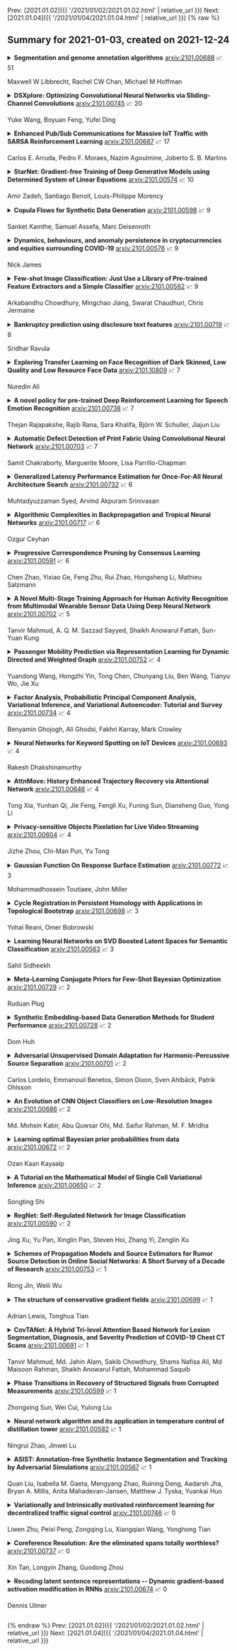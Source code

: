 Prev: [2021.01.02]({{ '/2021/01/02/2021.01.02.html' | relative_url }})  Next: [2021.01.04]({{ '/2021/01/04/2021.01.04.html' | relative_url }})
{% raw %}
## Summary for 2021-01-03, created on 2021-12-24


<details><summary><b>Segmentation and genome annotation algorithms</b>
<a href="https://arxiv.org/abs/2101.00688">arxiv:2101.00688</a>
&#x1F4C8; 51 <br>
<p>Maxwell W Libbrecht, Rachel CW Chan, Michael M Hoffman</p></summary>
<p>

**Abstract:** Segmentation and genome annotation (SAGA) algorithms are widely used to understand genome activity and gene regulation. These algorithms take as input epigenomic datasets, such as chromatin immunoprecipitation-sequencing (ChIP-seq) measurements of histone modifications or transcription factor binding. They partition the genome and assign a label to each segment such that positions with the same label exhibit similar patterns of input data. SAGA algorithms discover categories of activity such as promoters, enhancers, or parts of genes without prior knowledge of known genomic elements. In this sense, they generally act in an unsupervised fashion like clustering algorithms, but with the additional simultaneous function of segmenting the genome. Here, we review the common methodological framework that underlies these methods, review variants of and improvements upon this basic framework, catalogue existing large-scale reference annotations, and discuss the outlook for future work.

</p>
</details>

<details><summary><b>DSXplore: Optimizing Convolutional Neural Networks via Sliding-Channel Convolutions</b>
<a href="https://arxiv.org/abs/2101.00745">arxiv:2101.00745</a>
&#x1F4C8; 20 <br>
<p>Yuke Wang, Boyuan Feng, Yufei Ding</p></summary>
<p>

**Abstract:** As the key advancement of the convolutional neural networks (CNNs), depthwise separable convolutions (DSCs) are becoming one of the most popular techniques to reduce the computations and parameters size of CNNs meanwhile maintaining the model accuracy. It also brings profound impact to improve the applicability of the compute- and memory-intensive CNNs to a broad range of applications, such as mobile devices, which are generally short of computation power and memory. However, previous research in DSCs are largely focusing on compositing the limited existing DSC designs, thus, missing the opportunities to explore more potential designs that can achieve better accuracy and higher computation/parameter reduction. Besides, the off-the-shelf convolution implementations offer limited computing schemes, therefore, lacking support for DSCs with different convolution patterns.
  To this end, we introduce, DSXplore, the first optimized design for exploring DSCs on CNNs. Specifically, at the algorithm level, DSXplore incorporates a novel factorized kernel -- sliding-channel convolution (SCC), featured with input-channel overlapping to balance the accuracy performance and the reduction of computation and memory cost. SCC also offers enormous space for design exploration by introducing adjustable kernel parameters. Further, at the implementation level, we carry out an optimized GPU-implementation tailored for SCC by leveraging several key techniques, such as the input-centric backward design and the channel-cyclic optimization. Intensive experiments on different datasets across mainstream CNNs show the advantages of DSXplore in balancing accuracy and computation/parameter reduction over the standard convolution and the existing DSCs.

</p>
</details>

<details><summary><b>Enhanced Pub/Sub Communications for Massive IoT Traffic with SARSA Reinforcement Learning</b>
<a href="https://arxiv.org/abs/2101.00687">arxiv:2101.00687</a>
&#x1F4C8; 17 <br>
<p>Carlos E. Arruda, Pedro F. Moraes, Nazim Agoulmine, Joberto S. B. Martins</p></summary>
<p>

**Abstract:** Sensors are being extensively deployed and are expected to expand at significant rates in the coming years. They typically generate a large volume of data on the internet of things (IoT) application areas like smart cities, intelligent traffic systems, smart grid, and e-health. Cloud, edge and fog computing are potential and competitive strategies for collecting, processing, and distributing IoT data. However, cloud, edge, and fog-based solutions need to tackle the distribution of a high volume of IoT data efficiently through constrained and limited resource network infrastructures. This paper addresses the issue of conveying a massive volume of IoT data through a network with limited communications resources (bandwidth) using a cognitive communications resource allocation based on Reinforcement Learning (RL) with SARSA algorithm. The proposed network infrastructure (PSIoTRL) uses a Publish/ Subscribe architecture to access massive and highly distributed IoT data. It is demonstrated that the PSIoTRL bandwidth allocation for buffer flushing based on SARSA enhances the IoT aggregator buffer occupation and network link utilization. The PSIoTRL dynamically adapts the IoT aggregator traffic flushing according to the Pub/Sub topic's priority and network constraint requirements.

</p>
</details>

<details><summary><b>StarNet: Gradient-free Training of Deep Generative Models using Determined System of Linear Equations</b>
<a href="https://arxiv.org/abs/2101.00574">arxiv:2101.00574</a>
&#x1F4C8; 10 <br>
<p>Amir Zadeh, Santiago Benoit, Louis-Philippe Morency</p></summary>
<p>

**Abstract:** In this paper we present an approach for training deep generative models solely based on solving determined systems of linear equations. A network that uses this approach, called a StarNet, has the following desirable properties: 1) training requires no gradient as solution to the system of linear equations is not stochastic, 2) is highly scalable when solving the system of linear equations w.r.t the latent codes, and similarly for the parameters of the model, and 3) it gives desirable least-square bounds for the estimation of latent codes and network parameters within each layer.

</p>
</details>

<details><summary><b>Copula Flows for Synthetic Data Generation</b>
<a href="https://arxiv.org/abs/2101.00598">arxiv:2101.00598</a>
&#x1F4C8; 9 <br>
<p>Sanket Kamthe, Samuel Assefa, Marc Deisenroth</p></summary>
<p>

**Abstract:** The ability to generate high-fidelity synthetic data is crucial when available (real) data is limited or where privacy and data protection standards allow only for limited use of the given data, e.g., in medical and financial data-sets. Current state-of-the-art methods for synthetic data generation are based on generative models, such as Generative Adversarial Networks (GANs). Even though GANs have achieved remarkable results in synthetic data generation, they are often challenging to interpret.Furthermore, GAN-based methods can suffer when used with mixed real and categorical variables.Moreover, loss function (discriminator loss) design itself is problem specific, i.e., the generative model may not be useful for tasks it was not explicitly trained for. In this paper, we propose to use a probabilistic model as a synthetic data generator. Learning the probabilistic model for the data is equivalent to estimating the density of the data. Based on the copula theory, we divide the density estimation task into two parts, i.e., estimating univariate marginals and estimating the multivariate copula density over the univariate marginals. We use normalising flows to learn both the copula density and univariate marginals. We benchmark our method on both simulated and real data-sets in terms of density estimation as well as the ability to generate high-fidelity synthetic data

</p>
</details>

<details><summary><b>Dynamics, behaviours, and anomaly persistence in cryptocurrencies and equities surrounding COVID-19</b>
<a href="https://arxiv.org/abs/2101.00576">arxiv:2101.00576</a>
&#x1F4C8; 9 <br>
<p>Nick James</p></summary>
<p>

**Abstract:** This paper uses new and recently introduced methodologies to study the similarity in the dynamics and behaviours of cryptocurrencies and equities surrounding the COVID-19 pandemic. We study two collections; 45 cryptocurrencies and 72 equities, both independently and in conjunction. First, we examine the evolution of cryptocurrency and equity market dynamics, with a particular focus on their change during the COVID-19 pandemic. We demonstrate markedly more similar dynamics during times of crisis. Next, we apply recently introduced methods to contrast trajectories, erratic behaviours, and extreme values among the two multivariate time series. Finally, we introduce a new framework for determining the persistence of market anomalies over time. Surprisingly, we find that although cryptocurrencies exhibit stronger collective dynamics and correlation in all market conditions, equities behave more similarly in their trajectories, extremes, and show greater persistence in anomalies over time.

</p>
</details>

<details><summary><b>Few-shot Image Classification: Just Use a Library of Pre-trained Feature Extractors and a Simple Classifier</b>
<a href="https://arxiv.org/abs/2101.00562">arxiv:2101.00562</a>
&#x1F4C8; 9 <br>
<p>Arkabandhu Chowdhury, Mingchao Jiang, Swarat Chaudhuri, Chris Jermaine</p></summary>
<p>

**Abstract:** Recent papers have suggested that transfer learning can outperform sophisticated meta-learning methods for few-shot image classification. We take this hypothesis to its logical conclusion, and suggest the use of an ensemble of high-quality, pre-trained feature extractors for few-shot image classification. We show experimentally that a library of pre-trained feature extractors combined with a simple feed-forward network learned with an L2-regularizer can be an excellent option for solving cross-domain few-shot image classification. Our experimental results suggest that this simpler sample-efficient approach far outperforms several well-established meta-learning algorithms on a variety of few-shot tasks.

</p>
</details>

<details><summary><b>Bankruptcy prediction using disclosure text features</b>
<a href="https://arxiv.org/abs/2101.00719">arxiv:2101.00719</a>
&#x1F4C8; 8 <br>
<p>Sridhar Ravula</p></summary>
<p>

**Abstract:** A public firm's bankruptcy prediction is an important financial research problem because of the security price downside risks. Traditional methods rely on accounting metrics that suffer from shortcomings like window dressing and retrospective focus. While disclosure text-based metrics overcome some of these issues, current methods excessively focus on disclosure tone and sentiment. There is a requirement to relate meaningful signals in the disclosure text to financial outcomes and quantify the disclosure text data. This work proposes a new distress dictionary based on the sentences used by managers in explaining financial status. It demonstrates the significant differences in linguistic features between bankrupt and non-bankrupt firms. Further, using a large sample of 500 bankrupt firms, it builds predictive models and compares the performance against two dictionaries used in financial text analysis. This research shows that the proposed stress dictionary captures unique information from disclosures and the predictive models based on its features have the highest accuracy.

</p>
</details>

<details><summary><b>Exploring Transfer Learning on Face Recognition of Dark Skinned, Low Quality and Low Resource Face Data</b>
<a href="https://arxiv.org/abs/2101.10809">arxiv:2101.10809</a>
&#x1F4C8; 7 <br>
<p>Nuredin Ali</p></summary>
<p>

**Abstract:** There is a big difference in the tone of color of skin between dark and light skinned people. Despite this fact, most face recognition tasks almost all classical state-of-the-art models are trained on datasets containing an overwhelming majority of light skinned face images. It is tedious to collect a huge amount of data for dark skinned faces and train a model from scratch. In this paper, we apply transfer learning on VGGFace to check how it works on recognising dark skinned mainly Ethiopian faces. The dataset is of low quality and low resource. Our experimental results show above 95\% accuracy which indicates that transfer learning in such settings works.

</p>
</details>

<details><summary><b>A novel policy for pre-trained Deep Reinforcement Learning for Speech Emotion Recognition</b>
<a href="https://arxiv.org/abs/2101.00738">arxiv:2101.00738</a>
&#x1F4C8; 7 <br>
<p>Thejan Rajapakshe, Rajib Rana, Sara Khalifa, Björn W. Schuller, Jiajun Liu</p></summary>
<p>

**Abstract:** Reinforcement Learning (RL) is a semi-supervised learning paradigm which an agent learns by interacting with an environment. Deep learning in combination with RL provides an efficient method to learn how to interact with the environment is called Deep Reinforcement Learning (deep RL). Deep RL has gained tremendous success in gaming - such as AlphaGo, but its potential have rarely being explored for challenging tasks like Speech Emotion Recognition (SER). The deep RL being used for SER can potentially improve the performance of an automated call centre agent by dynamically learning emotional-aware response to customer queries. While the policy employed by the RL agent plays a major role in action selection, there is no current RL policy tailored for SER. In addition, extended learning period is a general challenge for deep RL which can impact the speed of learning for SER. Therefore, in this paper, we introduce a novel policy - "Zeta policy" which is tailored for SER and apply Pre-training in deep RL to achieve faster learning rate. Pre-training with cross dataset was also studied to discover the feasibility of pre-training the RL Agent with a similar dataset in a scenario of where no real environmental data is not available. IEMOCAP and SAVEE datasets were used for the evaluation with the problem being to recognize four emotions happy, sad, angry and neutral in the utterances provided. Experimental results show that the proposed "Zeta policy" performs better than existing policies. The results also support that pre-training can reduce the training time upon reducing the warm-up period and is robust to cross-corpus scenario.

</p>
</details>

<details><summary><b>Automatic Defect Detection of Print Fabric Using Convolutional Neural Network</b>
<a href="https://arxiv.org/abs/2101.00703">arxiv:2101.00703</a>
&#x1F4C8; 7 <br>
<p>Samit Chakraborty, Marguerite Moore, Lisa Parrillo-Chapman</p></summary>
<p>

**Abstract:** Automatic defect detection is a challenging task because of the variability in texture and type of fabric defects. An effective defect detection system enables manufacturers to improve the quality of processes and products. Automation across the textile manufacturing systems would reduce fabric wastage and increase profitability by saving cost and resources. There are different contemporary research on automatic defect detection systems using image processing and machine learning techniques. These techniques differ from each other based on the manufacturing processes and defect types. Researchers have also been able to establish real-time defect detection system during weaving. Although, there has been research on patterned fabric defect detection, these defects are related to weaving faults such as holes, and warp and weft defects. But, there has not been any research that is designed to detect defects that arise during such as spot and print mismatch. This research has fulfilled this gap by developing a print fabric database and implementing deep convolutional neural network (CNN).

</p>
</details>

<details><summary><b>Generalized Latency Performance Estimation for Once-For-All Neural Architecture Search</b>
<a href="https://arxiv.org/abs/2101.00732">arxiv:2101.00732</a>
&#x1F4C8; 6 <br>
<p>Muhtadyuzzaman Syed, Arvind Akpuram Srinivasan</p></summary>
<p>

**Abstract:** Neural Architecture Search (NAS) has enabled the possibility of automated machine learning by streamlining the manual development of deep neural network architectures defining a search space, search strategy, and performance estimation strategy. To solve the need for multi-platform deployment of Convolutional Neural Network (CNN) models, Once-For-All (OFA) proposed to decouple Training and Search to deliver a one-shot model of sub-networks that are constrained to various accuracy-latency tradeoffs. We find that the performance estimation strategy for OFA's search severely lacks generalizability of different hardware deployment platforms due to single hardware latency lookup tables that require significant amount of time and manual effort to build beforehand. In this work, we demonstrate the framework for building latency predictors for neural network architectures to address the need for heterogeneous hardware support and reduce the overhead of lookup tables altogether. We introduce two generalizability strategies which include fine-tuning using a base model trained on a specific hardware and NAS search space, and GPU-generalization which trains a model on GPU hardware parameters such as Number of Cores, RAM Size, and Memory Bandwidth. With this, we provide a family of latency prediction models that achieve over 50% lower RMSE loss as compared to with ProxylessNAS. We also show that the use of these latency predictors match the NAS performance of the lookup table baseline approach if not exceeding it in certain cases.

</p>
</details>

<details><summary><b>Algorithmic Complexities in Backpropagation and Tropical Neural Networks</b>
<a href="https://arxiv.org/abs/2101.00717">arxiv:2101.00717</a>
&#x1F4C8; 6 <br>
<p>Ozgur Ceyhan</p></summary>
<p>

**Abstract:** In this note, we propose a novel technique to reduce the algorithmic complexity of neural network training by using matrices of tropical real numbers instead of matrices of real numbers. Since the tropical arithmetics replaces multiplication with addition, and addition with max, we theoretically achieve several order of magnitude better constant factors in time complexities in the training phase. The fact that we replace the field of real numbers with the tropical semiring of real numbers and yet achieve the same classification results via neural networks come from deep results in topology and analysis, which we verify in our note. We then explore artificial neural networks in terms of tropical arithmetics and tropical algebraic geometry, and introduce the multi-layered tropical neural networks as universal approximators. After giving a tropical reformulation of the backpropagation algorithm, we verify the algorithmic complexity is substantially lower than the usual backpropagation as the tropical arithmetic is free of the complexity of usual multiplication.

</p>
</details>

<details><summary><b>Progressive Correspondence Pruning by Consensus Learning</b>
<a href="https://arxiv.org/abs/2101.00591">arxiv:2101.00591</a>
&#x1F4C8; 6 <br>
<p>Chen Zhao, Yixiao Ge, Feng Zhu, Rui Zhao, Hongsheng Li, Mathieu Salzmann</p></summary>
<p>

**Abstract:** Correspondence selection aims to correctly select the consistent matches (inliers) from an initial set of putative correspondences. The selection is challenging since putative matches are typically extremely unbalanced, largely dominated by outliers, and the random distribution of such outliers further complicates the learning process for learning-based methods. To address this issue, we propose to progressively prune the correspondences via a local-to-global consensus learning procedure. We introduce a ``pruning'' block that lets us identify reliable candidates among the initial matches according to consensus scores estimated using local-to-global dynamic graphs. We then achieve progressive pruning by stacking multiple pruning blocks sequentially. Our method outperforms state-of-the-arts on robust line fitting, camera pose estimation and retrieval-based image localization benchmarks by significant margins and shows promising generalization ability to different datasets and detector/descriptor combinations.

</p>
</details>

<details><summary><b>A Novel Multi-Stage Training Approach for Human Activity Recognition from Multimodal Wearable Sensor Data Using Deep Neural Network</b>
<a href="https://arxiv.org/abs/2101.00702">arxiv:2101.00702</a>
&#x1F4C8; 5 <br>
<p>Tanvir Mahmud, A. Q. M. Sazzad Sayyed, Shaikh Anowarul Fattah, Sun-Yuan Kung</p></summary>
<p>

**Abstract:** Deep neural network is an effective choice to automatically recognize human actions utilizing data from various wearable sensors. These networks automate the process of feature extraction relying completely on data. However, various noises in time series data with complex inter-modal relationships among sensors make this process more complicated. In this paper, we have proposed a novel multi-stage training approach that increases diversity in this feature extraction process to make accurate recognition of actions by combining varieties of features extracted from diverse perspectives. Initially, instead of using single type of transformation, numerous transformations are employed on time series data to obtain variegated representations of the features encoded in raw data. An efficient deep CNN architecture is proposed that can be individually trained to extract features from different transformed spaces. Later, these CNN feature extractors are merged into an optimal architecture finely tuned for optimizing diversified extracted features through a combined training stage or multiple sequential training stages. This approach offers the opportunity to explore the encoded features in raw sensor data utilizing multifarious observation windows with immense scope for efficient selection of features for final convergence. Extensive experimentations have been carried out in three publicly available datasets that provide outstanding performance consistently with average five-fold cross-validation accuracy of 99.29% on UCI HAR database, 99.02% on USC HAR database, and 97.21% on SKODA database outperforming other state-of-the-art approaches.

</p>
</details>

<details><summary><b>Passenger Mobility Prediction via Representation Learning for Dynamic Directed and Weighted Graph</b>
<a href="https://arxiv.org/abs/2101.00752">arxiv:2101.00752</a>
&#x1F4C8; 4 <br>
<p>Yuandong Wang, Hongzhi Yin, Tong Chen, Chunyang Liu, Ben Wang, Tianyu Wo, Jie Xu</p></summary>
<p>

**Abstract:** In recent years, ride-hailing services have been increasingly prevalent as they provide huge convenience for passengers. As a fundamental problem, the timely prediction of passenger demands in different regions is vital for effective traffic flow control and route planning. As both spatial and temporal patterns are indispensable passenger demand prediction, relevant research has evolved from pure time series to graph-structured data for modeling historical passenger demand data, where a snapshot graph is constructed for each time slot by connecting region nodes via different relational edges (e.g., origin-destination relationship, geographical distance, etc.). Consequently, the spatiotemporal passenger demand records naturally carry dynamic patterns in the constructed graphs, where the edges also encode important information about the directions and volume (i.e., weights) of passenger demands between two connected regions. However, existing graph-based solutions fail to simultaneously consider those three crucial aspects of dynamic, directed, and weighted (DDW) graphs, leading to limited expressiveness when learning graph representations for passenger demand prediction. Therefore, we propose a novel spatiotemporal graph attention network, namely Gallat (Graph prediction with all attention) as a solution. In Gallat, by comprehensively incorporating those three intrinsic properties of DDW graphs, we build three attention layers to fully capture the spatiotemporal dependencies among different regions across all historical time slots. Moreover, the model employs a subtask to conduct pretraining so that it can obtain accurate results more quickly. We evaluate the proposed model on real-world datasets, and our experimental results demonstrate that Gallat outperforms the state-of-the-art approaches.

</p>
</details>

<details><summary><b>Factor Analysis, Probabilistic Principal Component Analysis, Variational Inference, and Variational Autoencoder: Tutorial and Survey</b>
<a href="https://arxiv.org/abs/2101.00734">arxiv:2101.00734</a>
&#x1F4C8; 4 <br>
<p>Benyamin Ghojogh, Ali Ghodsi, Fakhri Karray, Mark Crowley</p></summary>
<p>

**Abstract:** This is a tutorial and survey paper on factor analysis, probabilistic Principal Component Analysis (PCA), variational inference, and Variational Autoencoder (VAE). These methods, which are tightly related, are dimensionality reduction and generative models. They asssume that every data point is generated from or caused by a low-dimensional latent factor. By learning the parameters of distribution of latent space, the corresponding low-dimensional factors are found for the sake of dimensionality reduction. For their stochastic and generative behaviour, these models can also be used for generation of new data points in the data space. In this paper, we first start with variational inference where we derive the Evidence Lower Bound (ELBO) and Expectation Maximization (EM) for learning the parameters. Then, we introduce factor analysis, derive its joint and marginal distributions, and work out its EM steps. Probabilistic PCA is then explained, as a special case of factor analysis, and its closed-form solutions are derived. Finally, VAE is explained where the encoder, decoder and sampling from the latent space are introduced. Training VAE using both EM and backpropagation are explained.

</p>
</details>

<details><summary><b>Neural Networks for Keyword Spotting on IoT Devices</b>
<a href="https://arxiv.org/abs/2101.00693">arxiv:2101.00693</a>
&#x1F4C8; 4 <br>
<p>Rakesh Dhakshinamurthy</p></summary>
<p>

**Abstract:** We explore Neural Networks (NNs) for keyword spotting (KWS) on IoT devices like smart speakers and wearables. Since we target to execute our NN on a constrained memory and computation footprint, we propose a CNN design that. (i) uses a limited number of multiplies. (ii) uses a limited number of model parameters.

</p>
</details>

<details><summary><b>AttnMove: History Enhanced Trajectory Recovery via Attentional Network</b>
<a href="https://arxiv.org/abs/2101.00646">arxiv:2101.00646</a>
&#x1F4C8; 4 <br>
<p>Tong Xia, Yunhan Qi, Jie Feng, Fengli Xu, Funing Sun, Diansheng Guo, Yong Li</p></summary>
<p>

**Abstract:** A considerable amount of mobility data has been accumulated due to the proliferation of location-based service. Nevertheless, compared with mobility data from transportation systems like the GPS module in taxis, this kind of data is commonly sparse in terms of individual trajectories in the sense that users do not access mobile services and contribute their data all the time. Consequently, the sparsity inevitably weakens the practical value of the data even it has a high user penetration rate. To solve this problem, we propose a novel attentional neural network-based model, named AttnMove, to densify individual trajectories by recovering unobserved locations at a fine-grained spatial-temporal resolution. To tackle the challenges posed by sparsity, we design various intra- and inter- trajectory attention mechanisms to better model the mobility regularity of users and fully exploit the periodical pattern from long-term history. We evaluate our model on two real-world datasets, and extensive results demonstrate the performance gain compared with the state-of-the-art methods. This also shows that, by providing high-quality mobility data, our model can benefit a variety of mobility-oriented down-stream applications.

</p>
</details>

<details><summary><b>Privacy-sensitive Objects Pixelation for Live Video Streaming</b>
<a href="https://arxiv.org/abs/2101.00604">arxiv:2101.00604</a>
&#x1F4C8; 4 <br>
<p>Jizhe Zhou, Chi-Man Pun, Yu Tong</p></summary>
<p>

**Abstract:** With the prevailing of live video streaming, establishing an online pixelation method for privacy-sensitive objects is an urgency. Caused by the inaccurate detection of privacy-sensitive objects, simply migrating the tracking-by-detection structure into the online form will incur problems in target initialization, drifting, and over-pixelation. To cope with the inevitable but impacting detection issue, we propose a novel Privacy-sensitive Objects Pixelation (PsOP) framework for automatic personal privacy filtering during live video streaming. Leveraging pre-trained detection networks, our PsOP is extendable to any potential privacy-sensitive objects pixelation. Employing the embedding networks and the proposed Positioned Incremental Affinity Propagation (PIAP) clustering algorithm as the backbone, our PsOP unifies the pixelation of discriminating and indiscriminating pixelation objects through trajectories generation. In addition to the pixelation accuracy boosting, experiments on the streaming video data we built show that the proposed PsOP can significantly reduce the over-pixelation ratio in privacy-sensitive object pixelation.

</p>
</details>

<details><summary><b>Gaussian Function On Response Surface Estimation</b>
<a href="https://arxiv.org/abs/2101.00772">arxiv:2101.00772</a>
&#x1F4C8; 3 <br>
<p>Mohammadhossein Toutiaee, John Miller</p></summary>
<p>

**Abstract:** We propose a new framework for 2-D interpreting (features and samples) black-box machine learning models via a metamodeling technique, by which we study the output and input relationships of the underlying machine learning model. The metamodel can be estimated from data generated via a trained complex model by running the computer experiment on samples of data in the region of interest. We utilize a Gaussian process as a surrogate to capture the response surface of a complex model, in which we incorporate two parts in the process: interpolated values that are modeled by a stationary Gaussian process Z governed by a prior covariance function, and a mean function mu that captures the known trends in the underlying model. The optimization procedure for the variable importance parameter theta is to maximize the likelihood function. This theta corresponds to the correlation of individual variables with the target response. There is no need for any pre-assumed models since it depends on empirical observations. Experiments demonstrate the potential of the interpretable model through quantitative assessment of the predicted samples.

</p>
</details>

<details><summary><b>Cycle Registration in Persistent Homology with Applications in Topological Bootstrap</b>
<a href="https://arxiv.org/abs/2101.00698">arxiv:2101.00698</a>
&#x1F4C8; 3 <br>
<p>Yohai Reani, Omer Bobrowski</p></summary>
<p>

**Abstract:** In this article we propose a novel approach for comparing the persistent homology representations of two spaces (filtrations). Commonly used methods are based on numerical summaries such as persistence diagrams and persistence landscapes, along with suitable metrics (e.g. Wasserstein). These summaries are useful for computational purposes, but they are merely a marginal of the actual topological information that persistent homology can provide. Instead, our approach compares between two topological representations directly in the data space. We do so by defining a correspondence relation between individual persistent cycles of two different spaces, and devising a method for computing this correspondence. Our matching of cycles is based on both the persistence intervals and the spatial placement of each feature. We demonstrate our new framework in the context of topological inference, where we use statistical bootstrap methods in order to differentiate between real features and noise in point cloud data.

</p>
</details>

<details><summary><b>Learning Neural Networks on SVD Boosted Latent Spaces for Semantic Classification</b>
<a href="https://arxiv.org/abs/2101.00563">arxiv:2101.00563</a>
&#x1F4C8; 3 <br>
<p>Sahil Sidheekh</p></summary>
<p>

**Abstract:** The availability of large amounts of data and compelling computation power have made deep learning models much popular for text classification and sentiment analysis. Deep neural networks have achieved competitive performance on the above tasks when trained on naive text representations such as word count, term frequency, and binary matrix embeddings. However, many of the above representations result in the input space having a dimension of the order of the vocabulary size, which is enormous. This leads to a blow-up in the number of parameters to be learned, and the computational cost becomes infeasible when scaling to domains that require retaining a colossal vocabulary. This work proposes using singular value decomposition to transform the high dimensional input space to a lower-dimensional latent space. We show that neural networks trained on this lower-dimensional space are not only able to retain performance while savoring significant reduction in the computational complexity but, in many situations, also outperforms the classical neural networks trained on the native input space.

</p>
</details>

<details><summary><b>Meta-Learning Conjugate Priors for Few-Shot Bayesian Optimization</b>
<a href="https://arxiv.org/abs/2101.00729">arxiv:2101.00729</a>
&#x1F4C8; 2 <br>
<p>Ruduan Plug</p></summary>
<p>

**Abstract:** Bayesian Optimization is methodology used in statistical modelling that utilizes a Gaussian process prior distribution to iteratively update a posterior distribution towards the true distribution of the data. Finding unbiased informative priors to sample from is challenging and can greatly influence the outcome on the posterior distribution if only few data are available. In this paper we propose a novel approach to utilize meta-learning to automate the estimation of informative conjugate prior distributions given a distribution class. From this process we generate priors that require only few data to estimate the shape parameters of the original distribution of the data.

</p>
</details>

<details><summary><b>Synthetic Embedding-based Data Generation Methods for Student Performance</b>
<a href="https://arxiv.org/abs/2101.00728">arxiv:2101.00728</a>
&#x1F4C8; 2 <br>
<p>Dom Huh</p></summary>
<p>

**Abstract:** Given the inherent class imbalance issue within student performance datasets, samples belonging to the edges of the target class distribution pose a challenge for predictive machine learning algorithms to learn. In this paper, we introduce a general framework for synthetic embedding-based data generation (SEDG), a search-based approach to generate new synthetic samples using embeddings to correct the detriment effects of class imbalances optimally. We compare the SEDG framework to past synthetic data generation methods, including deep generative models, and traditional sampling methods. In our results, we find SEDG to outperform the traditional re-sampling methods for deep neural networks and perform competitively for common machine learning classifiers on the student performance task in several standard performance metrics.

</p>
</details>

<details><summary><b>Adversarial Unsupervised Domain Adaptation for Harmonic-Percussive Source Separation</b>
<a href="https://arxiv.org/abs/2101.00701">arxiv:2101.00701</a>
&#x1F4C8; 2 <br>
<p>Carlos Lordelo, Emmanouil Benetos, Simon Dixon, Sven Ahlbäck, Patrik Ohlsson</p></summary>
<p>

**Abstract:** This paper addresses the problem of domain adaptation for the task of music source separation. Using datasets from two different domains, we compare the performance of a deep learning-based harmonic-percussive source separation model under different training scenarios, including supervised joint training using data from both domains and pre-training in one domain with fine-tuning in another. We propose an adversarial unsupervised domain adaptation approach suitable for the case where no labelled data (ground-truth source signals) from a target domain is available. By leveraging unlabelled data (only mixtures) from this domain, experiments show that our framework can improve separation performance on the new domain without losing any considerable performance on the original domain. The paper also introduces the Tap & Fiddle dataset, a dataset containing recordings of Scandinavian fiddle tunes along with isolated tracks for 'foot-tapping' and 'violin'.

</p>
</details>

<details><summary><b>An Evolution of CNN Object Classifiers on Low-Resolution Images</b>
<a href="https://arxiv.org/abs/2101.00686">arxiv:2101.00686</a>
&#x1F4C8; 2 <br>
<p>Md. Mohsin Kabir, Abu Quwsar Ohi, Md. Saifur Rahman, M. F. Mridha</p></summary>
<p>

**Abstract:** Object classification is a significant task in computer vision. It has become an effective research area as an important aspect of image processing and the building block of image localization, detection, and scene parsing. Object classification from low-quality images is difficult for the variance of object colors, aspect ratios, and cluttered backgrounds. The field of object classification has seen remarkable advancements, with the development of deep convolutional neural networks (DCNNs). Deep neural networks have been demonstrated as very powerful systems for facing the challenge of object classification from high-resolution images, but deploying such object classification networks on the embedded device remains challenging due to the high computational and memory requirements. Using high-quality images often causes high computational and memory complexity, whereas low-quality images can solve this issue. Hence, in this paper, we investigate an optimal architecture that accurately classifies low-quality images using DCNNs architectures. To validate different baselines on lowquality images, we perform experiments using webcam captured image datasets of 10 different objects. In this research work, we evaluate the proposed architecture by implementing popular CNN architectures. The experimental results validate that the MobileNet architecture delivers better than most of the available CNN architectures for low-resolution webcam image datasets.

</p>
</details>

<details><summary><b>Learning optimal Bayesian prior probabilities from data</b>
<a href="https://arxiv.org/abs/2101.00672">arxiv:2101.00672</a>
&#x1F4C8; 2 <br>
<p>Ozan Kaan Kayaalp</p></summary>
<p>

**Abstract:** Noninformative uniform priors are staples of Bayesian inference, especially in Bayesian machine learning. This study challenges the assumption that they are optimal and their use in Bayesian inference yields optimal outcomes. Instead of using arbitrary noninformative uniform priors, we propose a machine learning based alternative method, learning optimal priors from data by maximizing a target function of interest. Applying naïve Bayes text classification methodology and a search algorithm developed for this study, our system learned priors from data using the positive predictive value metric as the target function. The task was to find Wikipedia articles that had not (but should have) been categorized under certain Wikipedia categories. We conducted five sets of experiments using separate Wikipedia categories. While the baseline models used the popular Bayes-Laplace priors, the study models learned the optimal priors for each set of experiments separately before using them. The results showed that the study models consistently outperformed the baseline models with a wide margin of statistical significance (p < 0.001). The measured performance improvement of the study model over the baseline was as high as 443% with the mean value of 193% over five Wikipedia categories.

</p>
</details>

<details><summary><b>A Tutorial on the Mathematical Model of Single Cell Variational Inference</b>
<a href="https://arxiv.org/abs/2101.00650">arxiv:2101.00650</a>
&#x1F4C8; 2 <br>
<p>Songting Shi</p></summary>
<p>

**Abstract:** As the large amount of sequencing data accumulated in past decades and it is still accumulating, we need to handle the more and more sequencing data. As the fast development of the computing technologies, we now can handle a large amount of data by a reasonable of time using the neural network based model. This tutorial will introduce the the mathematical model of the single cell variational inference (scVI), which use the variational auto-encoder (building on the neural networks) to learn the distribution of the data to gain insights. It was written for beginners in the simple and intuitive way with many deduction details to encourage more researchers into this field.

</p>
</details>

<details><summary><b>RegNet: Self-Regulated Network for Image Classification</b>
<a href="https://arxiv.org/abs/2101.00590">arxiv:2101.00590</a>
&#x1F4C8; 2 <br>
<p>Jing Xu, Yu Pan, Xinglin Pan, Steven Hoi, Zhang Yi, Zenglin Xu</p></summary>
<p>

**Abstract:** The ResNet and its variants have achieved remarkable successes in various computer vision tasks. Despite its success in making gradient flow through building blocks, the simple shortcut connection mechanism limits the ability of re-exploring new potentially complementary features due to the additive function. To address this issue, in this paper, we propose to introduce a regulator module as a memory mechanism to extract complementary features, which are further fed to the ResNet. In particular, the regulator module is composed of convolutional RNNs (e.g., Convolutional LSTMs or Convolutional GRUs), which are shown to be good at extracting Spatio-temporal information. We named the new regulated networks as RegNet. The regulator module can be easily implemented and appended to any ResNet architecture. We also apply the regulator module for improving the Squeeze-and-Excitation ResNet to show the generalization ability of our method. Experimental results on three image classification datasets have demonstrated the promising performance of the proposed architecture compared with the standard ResNet, SE-ResNet, and other state-of-the-art architectures.

</p>
</details>

<details><summary><b>Schemes of Propagation Models and Source Estimators for Rumor Source Detection in Online Social Networks: A Short Survey of a Decade of Research</b>
<a href="https://arxiv.org/abs/2101.00753">arxiv:2101.00753</a>
&#x1F4C8; 1 <br>
<p>Rong Jin, Weili Wu</p></summary>
<p>

**Abstract:** Recent years have seen various rumor diffusion models being assumed in detection of rumor source research of the online social network. Diffusion model is arguably considered as a very important and challengeable factor for source detection in networks but it is less studied. This paper provides an overview of three representative schemes of Independent Cascade-based, Epidemic-based, and Learning-based to model the patterns of rumor propagation as well as three major schemes of estimators for rumor sources since its inception a decade ago.

</p>
</details>

<details><summary><b>The structure of conservative gradient fields</b>
<a href="https://arxiv.org/abs/2101.00699">arxiv:2101.00699</a>
&#x1F4C8; 1 <br>
<p>Adrian Lewis, Tonghua Tian</p></summary>
<p>

**Abstract:** The classical Clarke subdifferential alone is inadequate for understanding automatic differentiation in nonsmooth contexts. Instead, we can sometimes rely on enlarged generalized gradients called "conservative fields", defined through the natural path-wise chain rule: one application is the convergence analysis of gradient-based deep learning algorithms. In the semi-algebraic case, we show that all conservative fields are in fact just Clarke subdifferentials plus normals of manifolds in underlying Whitney stratifications.

</p>
</details>

<details><summary><b>CovTANet: A Hybrid Tri-level Attention Based Network for Lesion Segmentation, Diagnosis, and Severity Prediction of COVID-19 Chest CT Scans</b>
<a href="https://arxiv.org/abs/2101.00691">arxiv:2101.00691</a>
&#x1F4C8; 1 <br>
<p>Tanvir Mahmud, Md. Jahin Alam, Sakib Chowdhury, Shams Nafisa Ali, Md Maisoon Rahman, Shaikh Anowarul Fattah, Mohammad Saquib</p></summary>
<p>

**Abstract:** Rapid and precise diagnosis of COVID-19 is one of the major challenges faced by the global community to control the spread of this overgrowing pandemic. In this paper, a hybrid neural network is proposed, named CovTANet, to provide an end-to-end clinical diagnostic tool for early diagnosis, lesion segmentation, and severity prediction of COVID-19 utilizing chest computer tomography (CT) scans. A multi-phase optimization strategy is introduced for solving the challenges of complicated diagnosis at a very early stage of infection, where an efficient lesion segmentation network is optimized initially which is later integrated into a joint optimization framework for the diagnosis and severity prediction tasks providing feature enhancement of the infected regions. Moreover, for overcoming the challenges with diffused, blurred, and varying shaped edges of COVID lesions with novel and diverse characteristics, a novel segmentation network is introduced, namely Tri-level Attention-based Segmentation Network (TA-SegNet). This network has significantly reduced semantic gaps in subsequent encoding decoding stages, with immense parallelization of multi-scale features for faster convergence providing considerable performance improvement over traditional networks. Furthermore, a novel tri-level attention mechanism has been introduced, which is repeatedly utilized over the network, combining channel, spatial, and pixel attention schemes for faster and efficient generalization of contextual information embedded in the feature map through feature re-calibration and enhancement operations. Outstanding performances have been achieved in all three-tasks through extensive experimentation on a large publicly available dataset containing 1110 chest CT-volumes that signifies the effectiveness of the proposed scheme at the current stage of the pandemic.

</p>
</details>

<details><summary><b>Phase Transitions in Recovery of Structured Signals from Corrupted Measurements</b>
<a href="https://arxiv.org/abs/2101.00599">arxiv:2101.00599</a>
&#x1F4C8; 1 <br>
<p>Zhongxing Sun, Wei Cui, Yulong Liu</p></summary>
<p>

**Abstract:** This paper is concerned with the problem of recovering a structured signal from a relatively small number of corrupted random measurements. Sharp phase transitions have been numerically observed in practice when different convex programming procedures are used to solve this problem. This paper is devoted to presenting theoretical explanations for these phenomenons by employing some basic tools from Gaussian process theory. Specifically, we identify the precise locations of the phase transitions for both constrained and penalized recovery procedures. Our theoretical results show that these phase transitions are determined by some geometric measures of structure, e.g., the spherical Gaussian width of a tangent cone and the Gaussian (squared) distance to a scaled subdifferential. By utilizing the established phase transition theory, we further investigate the relationship between these two kinds of recovery procedures, which also reveals an optimal strategy (in the sense of Lagrange theory) for choosing the tradeoff parameter in the penalized recovery procedure. Numerical experiments are provided to verify our theoretical results.

</p>
</details>

<details><summary><b>Neural network algorithm and its application in temperature control of distillation tower</b>
<a href="https://arxiv.org/abs/2101.00582">arxiv:2101.00582</a>
&#x1F4C8; 1 <br>
<p>Ningrui Zhao, Jinwei Lu</p></summary>
<p>

**Abstract:** Distillation process is a complex process of conduction, mass transfer and heat conduction, which is mainly manifested as follows: The mechanism is complex and changeable with uncertainty; the process is multivariate and strong coupling; the system is nonlinear, hysteresis and time-varying. Neural networks can perform effective learning based on corresponding samples, do not rely on fixed mechanisms, have the ability to approximate arbitrary nonlinear mappings, and can be used to establish system input and output models. The temperature system of the rectification tower has a complicated structure and high accuracy requirements. The neural network is used to control the temperature of the system, which satisfies the requirements of the production process. This article briefly describes the basic concepts and research progress of neural network and distillation tower temperature control, and systematically summarizes the application of neural network in distillation tower control, aiming to provide reference for the development of related industries.

</p>
</details>

<details><summary><b>ASIST: Annotation-free Synthetic Instance Segmentation and Tracking by Adversarial Simulations</b>
<a href="https://arxiv.org/abs/2101.00567">arxiv:2101.00567</a>
&#x1F4C8; 1 <br>
<p>Quan Liu, Isabella M. Gaeta, Mengyang Zhao, Ruining Deng, Aadarsh Jha, Bryan A. Millis, Anita Mahadevan-Jansen, Matthew J. Tyska, Yuankai Huo</p></summary>
<p>

**Abstract:** Background: The quantitative analysis of microscope videos often requires instance segmentation and tracking of cellular and subcellular objects. The traditional method consists of two stages: (1) performing instance object segmentation of each frame, and (2) associating objects frame-by-frame. Recently, pixel-embedding-based deep learning approaches these two steps simultaneously as a single stage holistic solution. In computer vision, annotated training data with consistent segmentation and tracking is resource intensive, the severity of which is multiplied in microscopy imaging due to (1) dense objects (e.g., overlapping or touching), and (2) high dynamics (e.g., irregular motion and mitosis). Adversarial simulations have provided successful solutions to alleviate the lack of such annotations in dynamics scenes in computer vision, such as using simulated environments (e.g., computer games) to train real-world self-driving systems. Methods: In this paper, we propose an annotation-free synthetic instance segmentation and tracking (ASIST) method with adversarial simulation and single-stage pixel-embedding based learning. Contribution: The contribution of this paper is three-fold: (1) the proposed method aggregates adversarial simulations and single-stage pixel-embedding based deep learning; (2) the method is assessed with both the cellular (i.e., HeLa cells) and subcellular (i.e., microvilli) objects; and (3) to the best of our knowledge, this is the first study to explore annotation-free instance segmentation and tracking study for microscope videos. Results: The ASIST method achieved an important step forward, when compared with fully supervised approaches: ASIST shows 7% to 11% higher segmentation, detection and tracking performance on microvilli relative to fully supervised methods, and comparable performance on Hela cell videos.

</p>
</details>

<details><summary><b>Variationally and Intrinsically motivated reinforcement learning for decentralized traffic signal control</b>
<a href="https://arxiv.org/abs/2101.00746">arxiv:2101.00746</a>
&#x1F4C8; 0 <br>
<p>Liwen Zhu, Peixi Peng, Zongqing Lu, Xiangqian Wang, Yonghong Tian</p></summary>
<p>

**Abstract:** One of the biggest challenges in multi-agent reinforcement learning is coordination, a typical application scenario of this is traffic signal control. Recently, it has attracted a rising number of researchers and has become a hot research field with great practical significance. In this paper, we propose a novel method called MetaVRS~(Meta Variational RewardShaping) for traffic signal coordination control. By heuristically applying the intrinsic reward to the environmental reward, MetaVRS can wisely capture the agent-to-agent interplay. Besides, latent variables generated by VAE are brought into policy for automatically tradeoff between exploration and exploitation to optimize the policy. In addition, meta learning was used in decoder for faster adaptation and better approximation. Empirically, we demonstate that MetaVRS substantially outperforms existing methods and shows superior adaptability, which predictably has a far-reaching significance to the multi-agent traffic signal coordination control.

</p>
</details>

<details><summary><b>Coreference Resolution: Are the eliminated spans totally worthless?</b>
<a href="https://arxiv.org/abs/2101.00737">arxiv:2101.00737</a>
&#x1F4C8; 0 <br>
<p>Xin Tan, Longyin Zhang, Guodong Zhou</p></summary>
<p>

**Abstract:** Various neural-based methods have been proposed so far for joint mention detection and coreference resolution. However, existing works on coreference resolution are mainly dependent on filtered mention representation, while other spans are largely neglected. In this paper, we aim at increasing the utilization rate of data and investigating whether those eliminated spans are totally useless, or to what extent they can improve the performance of coreference resolution. To achieve this, we propose a mention representation refining strategy where spans highly related to mentions are well leveraged using a pointer network for representation enhancing. Notably, we utilize an additional loss term in this work to encourage the diversity between entity clusters. Experimental results on the document-level CoNLL-2012 Shared Task English dataset show that eliminated spans are indeed much effective and our approach can achieve competitive results when compared with previous state-of-the-art in coreference resolution.

</p>
</details>

<details><summary><b>Recoding latent sentence representations -- Dynamic gradient-based activation modification in RNNs</b>
<a href="https://arxiv.org/abs/2101.00674">arxiv:2101.00674</a>
&#x1F4C8; 0 <br>
<p>Dennis Ulmer</p></summary>
<p>

**Abstract:** In Recurrent Neural Networks (RNNs), encoding information in a suboptimal or erroneous way can impact the quality of representations based on later elements in the sequence and subsequently lead to wrong predictions and a worse model performance. In humans, challenging cases like garden path sentences (an instance of this being the infamous "The horse raced past the barn fell") can lead their language understanding astray. However, they are still able to correct their representation accordingly and recover when new information is encountered. Inspired by this, I propose an augmentation to standard RNNs in form of a gradient-based correction mechanism: This way I hope to enable such models to dynamically adapt their inner representation of a sentence, adding a way to correct deviations as soon as they occur. This could therefore lead to more robust models using more flexible representations, even during inference time.
  I conduct different experiments in the context of language modeling, where the impact of using such a mechanism is examined in detail. To this end, I look at modifications based on different kinds of time-dependent error signals and how they influence the model performance. Furthermore, this work contains a study of the model's confidence in its predictions during training and for challenging test samples and the effect of the manipulation thereof. Lastly, I also study the difference in behavior of these novel models compared to a standard LSTM baseline and investigate error cases in detail to identify points of future research. I show that while the proposed approach comes with promising theoretical guarantees and an appealing intuition, it is only able to produce minor improvements over the baseline due to challenges in its practical application and the efficacy of the tested model variants.

</p>
</details>


{% endraw %}
Prev: [2021.01.02]({{ '/2021/01/02/2021.01.02.html' | relative_url }})  Next: [2021.01.04]({{ '/2021/01/04/2021.01.04.html' | relative_url }})